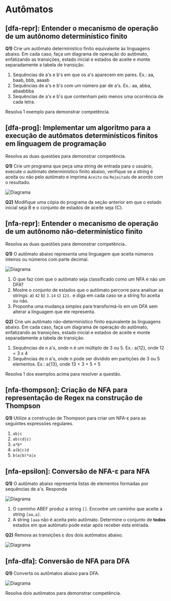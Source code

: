 Autômatos
=========

## [dfa-repr]: Entender o mecanismo de operação de um autônomo determinístico finito

**Q1)** Crie um autômato determinístico finito equivalente às linguagens abaixo. Em cada caso, faça um diagrama de operação do autômato, enfatizando as transições, estado inicial e estados de aceite e monte separadamente a tabela de transição. 

1. Sequências de a's e b's em que os a's aparecem em pares. Ex.: aa, baab, bbb, aaaab
2. Sequências de a's e b's com um número par de a's. Ex.: aa, abba, abaabbba
3. Sequências de a's e b's que contenham pelo menos uma ocorrência de cada letra.

Resolva 1 exemplo para demonstrar competência.


## [dfa-prog]: Implementar um algoritmo para a execução de autômatos determinísticos finitos em linguagem de programação

Resolva as duas questões para demonstrar competência.

**Q1)** Crie um programa que peça uma string de entrada para o usuário, execute o autômato determinístico finito abaixo, verifique se a string é aceita ou não pelo autômato e imprima `Aceito` ou `Rejeitado` de acordo com o resultado.

![Diagrama](./arquivos/dfa-prog-q1.svg)

**Q2)** Modifique uma cópia do programa da seção anterior em que o estado inicial seja B e o conjunto de estados de aceite seja {C}.


## [nfa-repr]: Entender o mecanismo de operação de um autônomo não-determinístico finito

Resolva as duas questões para demonstrar competência..

**Q1)** O autômato abaixo representa uma linguagem que aceita números inteiros ou números com parte decimal. 

![Diagrama](./arquivos/nfa-repr-q1.svg)

1. O que faz com que o autômato seja classificado como um NFA e não um DFA?
2. Mostre o conjunto de estados que o autômato percorre para analisar as strings: a) `42` b) `3.14` c) `123.` e diga em cada caso se a string foi aceita ou não. 
3. Proponha uma mudança simples para transformá-lo em um DFA sem alterar a linguagem que ele representa.

**Q2)** Crie um autômato não-determinístico finito equivalente às linguagens abaixo. Em cada caso, faça um diagrama de operação do autômato, enfatizando as transições, estado inicial e estados de aceite e monte separadamente a tabela de transição. 

1. Sequências de n a's, onde n é um múltiplo de 3 ou 5. Ex.: a{12}, onde 12 = 3 x 4
2. Sequências de n a's, onde n pode ser dividido em partições de 3 ou 5 elementos. Ex.: a{13}, onde 13 = 3 + 5 + 5

Resolva 1 dos exemplos acima para resolver a questão.


## [nfa-thompson]: Criação de NFA para representação de Regex na construção de Thompson

**Q1)** Utilize a construção de Thompson para criar um NFA-ε para as seguintes expressões regulares.

1. `ab|c`
2. `ab(cd|ε)`
3. `a*b*`
4. `a(b|c)d`
5. `b(a|b)*a|a`


## [nfa-epsilon]: Conversão de NFA-ε para NFA

**Q1)** O autômato abaixo representa listas de elementos formadas por sequências de a's. Responda

![Diagrama](./arquivos/nfa-epsilon-q1.svg)

1. O caminho ABEF produz a string `[]`. Encontre um caminho que aceite a string `[aa,a]`.
2. A string `[aaa` não é aceita pelo autômato. Determine o conjunto de  **todos** estados em que autômato pode estar após receber esta entrada. 

**Q2)** Remova as transições ε dos dois autômatos abaixo.

![Diagrama](./arquivos/nfa-epsilon-q2.svg)

## [nfa-dfa]: Conversão de NFA para DFA

**Q1)** Converta os autômatos abaixo para DFA.

![Diagrama](./arquivos/nfa-dfa.svg)

Resolva dois autômatos para demonstrar competência.